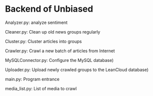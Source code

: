 # Backend of Unbiased 

Analyzer.py: analyze sentiment

Cleaner.py: Clean up old news groups regularly

Cluster.py: Cluster articles into groups

Crawler.py: Crawl a new batch of articles from Internet

MySQLConnector.py: Configure the MySQL database)

Uploader.py: Upload newly crawled groups to the LeanCloud database)

main.py: Program entrance

media_list.py: List of media to crawl
